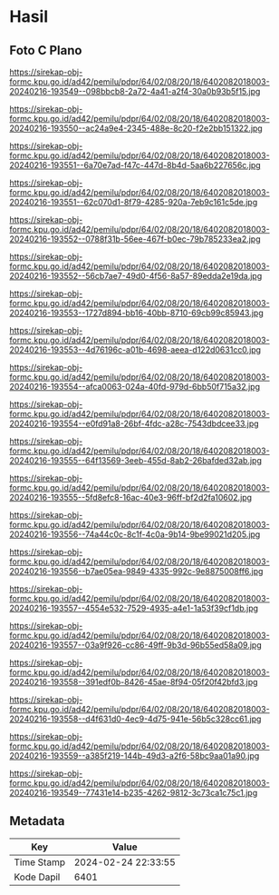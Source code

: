 # Hasil

## Foto C Plano

https://sirekap-obj-formc.kpu.go.id/ad42/pemilu/pdpr/64/02/08/20/18/6402082018003-20240216-193549--098bbcb8-2a72-4a41-a2f4-30a0b93b5f15.jpg

https://sirekap-obj-formc.kpu.go.id/ad42/pemilu/pdpr/64/02/08/20/18/6402082018003-20240216-193550--ac24a9e4-2345-488e-8c20-f2e2bb151322.jpg

https://sirekap-obj-formc.kpu.go.id/ad42/pemilu/pdpr/64/02/08/20/18/6402082018003-20240216-193551--6a70e7ad-f47c-447d-8b4d-5aa6b227656c.jpg

https://sirekap-obj-formc.kpu.go.id/ad42/pemilu/pdpr/64/02/08/20/18/6402082018003-20240216-193551--62c070d1-8f79-4285-920a-7eb9c161c5de.jpg

https://sirekap-obj-formc.kpu.go.id/ad42/pemilu/pdpr/64/02/08/20/18/6402082018003-20240216-193552--0788f31b-56ee-467f-b0ec-79b785233ea2.jpg

https://sirekap-obj-formc.kpu.go.id/ad42/pemilu/pdpr/64/02/08/20/18/6402082018003-20240216-193552--56cb7ae7-49d0-4f56-8a57-89edda2e19da.jpg

https://sirekap-obj-formc.kpu.go.id/ad42/pemilu/pdpr/64/02/08/20/18/6402082018003-20240216-193553--1727d894-bb16-40bb-8710-69cb99c85943.jpg

https://sirekap-obj-formc.kpu.go.id/ad42/pemilu/pdpr/64/02/08/20/18/6402082018003-20240216-193553--4d76196c-a01b-4698-aeea-d122d0631cc0.jpg

https://sirekap-obj-formc.kpu.go.id/ad42/pemilu/pdpr/64/02/08/20/18/6402082018003-20240216-193554--afca0063-024a-40fd-979d-6bb50f715a32.jpg

https://sirekap-obj-formc.kpu.go.id/ad42/pemilu/pdpr/64/02/08/20/18/6402082018003-20240216-193554--e0fd91a8-26bf-4fdc-a28c-7543dbdcee33.jpg

https://sirekap-obj-formc.kpu.go.id/ad42/pemilu/pdpr/64/02/08/20/18/6402082018003-20240216-193555--64f13569-3eeb-455d-8ab2-26bafded32ab.jpg

https://sirekap-obj-formc.kpu.go.id/ad42/pemilu/pdpr/64/02/08/20/18/6402082018003-20240216-193555--5fd8efc8-16ac-40e3-96ff-bf2d2fa10602.jpg

https://sirekap-obj-formc.kpu.go.id/ad42/pemilu/pdpr/64/02/08/20/18/6402082018003-20240216-193556--74a44c0c-8c1f-4c0a-9b14-9be99021d205.jpg

https://sirekap-obj-formc.kpu.go.id/ad42/pemilu/pdpr/64/02/08/20/18/6402082018003-20240216-193556--b7ae05ea-9849-4335-992c-9e8875008ff6.jpg

https://sirekap-obj-formc.kpu.go.id/ad42/pemilu/pdpr/64/02/08/20/18/6402082018003-20240216-193557--4554e532-7529-4935-a4e1-1a53f39cf1db.jpg

https://sirekap-obj-formc.kpu.go.id/ad42/pemilu/pdpr/64/02/08/20/18/6402082018003-20240216-193557--03a9f926-cc86-49ff-9b3d-96b55ed58a09.jpg

https://sirekap-obj-formc.kpu.go.id/ad42/pemilu/pdpr/64/02/08/20/18/6402082018003-20240216-193558--391edf0b-8426-45ae-8f94-05f20f42bfd3.jpg

https://sirekap-obj-formc.kpu.go.id/ad42/pemilu/pdpr/64/02/08/20/18/6402082018003-20240216-193558--d4f631d0-4ec9-4d75-941e-56b5c328cc61.jpg

https://sirekap-obj-formc.kpu.go.id/ad42/pemilu/pdpr/64/02/08/20/18/6402082018003-20240216-193559--a385f219-144b-49d3-a2f6-58bc9aa01a90.jpg

https://sirekap-obj-formc.kpu.go.id/ad42/pemilu/pdpr/64/02/08/20/18/6402082018003-20240216-193549--77431e14-b235-4262-9812-3c73ca1c75c1.jpg


## Metadata

| Key        | Value               |
| ---------- | ------------------- |
| Time Stamp | 2024-02-24 22:33:55 |
| Kode Dapil | 6401                |



